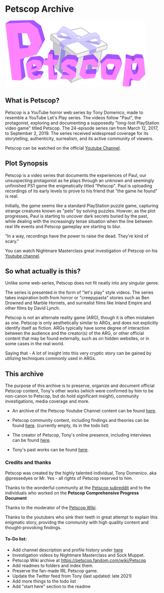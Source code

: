 # Petscop Archive

![alt text](Petscop%20Community/Petscop%20Subreddit/Petscop%20logo.png)


## What is Petscop? 
Petscop is a YouTube horror web series by Tony Domenico, made to resemble a YouTube Let's Play series. The videos follow "Paul", the protagonist, exploring and documenting a supposedly "long-lost PlayStation video game" titled Petscop. The 24-episode series ran from March 12, 2017, to September 2, 2019. The series received widespread coverage for its storytelling, authenticity, surrealism, and its active community of viewers.

Petscop can be watched on the official [Youtube Channel](https://www.youtube.com/@Petscop).

## Plot Synopsis
Petscop is a video series that documents the experiences of Paul, our unsuspecting protagonist as he plays through an unknown and seemingly unfinished PS1 game the enigmatically titled "Petscop". Paul is uploading recordings of its early levels to prove to his friend that "the game he found" is real. 

Initially, the game seems like a standard PlayStation puzzle game, capturing strange creatures known as "pets" by solving puzzles. Howver, as the plot progresses, Paul is starting to uncover dark secrets buried by the past, while dealing with the increasingly tense situation when the line between real life events and Petscop gameplay are starting to blur.

"In a way, recordings have the power to raise the dead. They're kind of scary."


You can watch Nightmare Masterclass great investigation of Petscop on his [Youtube channel](https://youtu.be/Crvn5-LOUFA?si=Wqk7LwRFSOpoTNYG).

## So what actually is this?
Unlike some web-series, Petscop does not fit neatly into any singular genre. 

The series is presented in the form of "let's play" style videos. The series takes inspiration both from horror or "creepypasta" stories such as Ben Drowned and Marble Hornets, and surrealist films like Inland Empire and other films by David Lynch.

Petscop is not an alternate reality game (ARG), though it is often mistaken as one. Petscop is only aesthetically similar to ARGs, and does not explicitly identify itself as fiction. ARGs typically have some degree of interaction between the audience and the creator(s) of the ARG, or other official content that may be found externally, such as on hidden websites, or in some cases in the real world. 
 
Saying that - A lot of insight into this very cryptic story can be gained by utilizing techniques commonly used in ARGs.


## This archive
The purpose of this archive is to preserve, organize and document official Petscop content, Tony's other works (which were confirmed by him to be non-canon to Petscop, but do hold significant insight), community investigations, media coverage and more.

* An archive of the Petscop Youtube Channel content can be found [here](Official%20Petscop%20content/Petscop%20youtube%20channel).

* Petscop community content, including findings and theories can be found [here](Petscop%20Community). (currently empty, its in the todo list)

* The creator of Petscop, Tony's online presence, including interviews can be found [here](Tony's%20online%20presence).

* Tony's past works can be found [here](Tony's%20other%20works).


### Credits and thanks
Petscop was created by the highly talented individual, Tony Domenico. aka @pressedyes or Mr. Yes  - all rights of Petscop reserved to him.

Thanks to the wonderful community at the [Petscop subreddit](https://www.reddit.com/r/Petscop/) and to the individuals who worked on the **Petscop Comprehensive Progress Document**

Thanks to the moderator of the [Petscop Wiki](https://petscop.fandom.com/wiki/Petscop_Wiki).

Thanks to the youtubers who sink their teeth in great attempt to explain this enigmatic story, providng the community with high quaility content and thought-provoking findings.


#### To-Do list: 
- Add channel description and profile history under [here](Official%20Petscop%20content/Petscop%20youtube%20channel)
- Investigation videos by Nightmare Masterclass and Sock Muppet.
- Petscop Wiki archive at https://petscop.fandom.com/wiki/Petscop
- Add readmes to folders and index them.
- Preserve the fan-made IRL Petscop game.
- Update the Twitter feed from Tony (last updated: late 2021)
- Add more things to the todo list
- Add "start here" section to the readme
